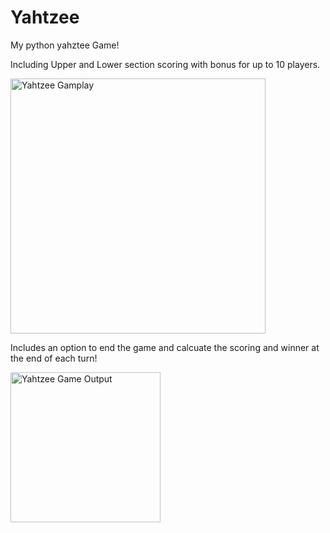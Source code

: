 # Yahtzee

My python yahztee Game!

Including Upper and Lower section scoring with bonus for up to 10 players.

<img width="408" alt="Yahtzee Gamplay" src="https://user-images.githubusercontent.com/112132480/213991957-c671e3ce-1b58-4d9d-ae86-11f6f56be409.png">

Includes an option to end the game and calcuate the scoring and winner at the end of each turn!

<img width="240" alt="Yahtzee Game Output" src="https://user-images.githubusercontent.com/112132480/213991983-96fbdc60-5000-4f2f-bcba-0cf9548d429b.png">
